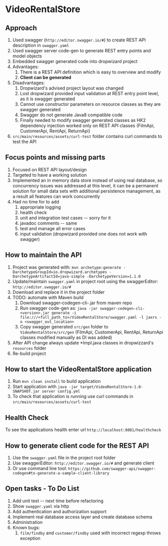 # VideoRentalStore

Approach
---

1. Used swagger (`http://editor.swagger.io/#`) to create REST API description in `swagger.yaml`
1. Used swagger server code-gen to generate REST entry points and model objects
1. Embedded swagger generated code into dropwizard project
1. Advantages:
    1. There is a REST API definition which is easy to overview and modify
    1. **Client can be generated**
1. Disadvantages:
    1. Dropwizard's advised project layout was changed
    1. Lost dropwizard provided input validation at REST entry point level, as it is swagger generated
    1. Cannot use constructor parameters on resource classes as they are swagger generated
    1. Swagger do not generate Java8 compatible code
    1. Finally needed to modify swagger generated classes as HK2 dependency injection worked only on REST API classes (FilmApi, CustomerApi, RentApi, ReturnApi)
1. `src/main/resources/assets/curl-test` folder contains curl commands to test the API

Focus points and missing parts
---

1. Focused on REST API layout/design
1. Targeted to have a working solution
1. Implemented an in memory data store instead of using real database, so concurrency issues was addressed at this level, it can be a permanent solution for small data sets with additional persistence management, as a result all features can work concurrently
1. Had no time for to add
    1. appropriate logging
    1. health check
    1. unit and integration test cases -- sorry for it
    1. javadoc comments -- same
    1. test and manage all error cases
    1. input validation (dropwizard provided one does not work with swagger)

How to maintain the API
---

1. Project was generated with: `mvn archetype:generate -DarchetypeGroupId=io.dropwizard.archetypes -DarchetypeArtifactId=java-simple -DarchetypeVersion=1.1.0`
1. Update/maintain `swagger.yaml` in project root using the swaggerEditor: `http://editor.swagger.io/#`
1. Download and replace it in the project folder
1. TODO: automate with Maven build
    1. Download swagger-codegen-cli-<version>.jar from maven repo
    1. Run swagger code-gen as: `java -jar swagger-codegen-cli-<version>.jar generate -i file:///<full_path_to>/VideoRentalStore/swagger.yaml -l jaxrs -o <swagger_out_location>`
    1. Copy swagger generated `src/gen` folder to `VideoRentalStore/src/gen` (FilmApi, CustomerApi, RentApi, ReturnApi classes modified manually as DI was added)
1. After API change always update *Impl.java classes in dropwizzard's `resources` folder
1. Re-build project

How to start the VideoRentalStore application
---

1. Run `mvn clean install` to build application
1. Start application with `java -jar target/VideoRentalStore-1.0-SNAPSHOT.jar server config.yml`
1. To check that application is running use curl commands in `src/main/resources/assets/curl-test`

Health Check
---

To see the applications health enter url `http://localhost:8081/healthcheck`


How to generate client code for the REST API
---

1. Use the `swagger.yaml` file in the project root folder
1. Use swaggerEditor: `http://editor.swagger.io/#` and generate client
1. Or use command line tool: `https://github.com/swagger-api/swagger-codegen#to-generate-a-sample-client-library`

Open tasks - To Do List
---

1. Add unit test -- next time before refactoring
1. Show `swagger.yaml` via http
1. Add authentication and authorization support
1. Implement real database access layer and create database schema
1. Administration
1. Known bugs:
    1. `film/findby` and `customer/findby` used with incorrect regexp throws exception